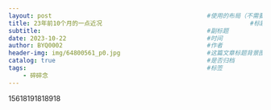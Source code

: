 ```yaml
---
layout: post                                           #使用的布局（不需要改）
title: 23年前10个月的一点近况                                         #标题
subtitle:                                              #副标题
date: 2023-10-22                                       #时间
author: BYQ0002                                        #作者
header-img: img/64800561_p0.jpg                        #这篇文章标题背景图片
catalog: true                                          #是否归档
tags:                                                  #标签
    - 碎碎念
---
```


15618191818918